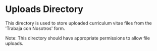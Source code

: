 # Uploads Directory

This directory is used to store uploaded curriculum vitae files from the 'Trabaja con Nosotros' form.

Note: This directory should have appropriate permissions to allow file uploads.
